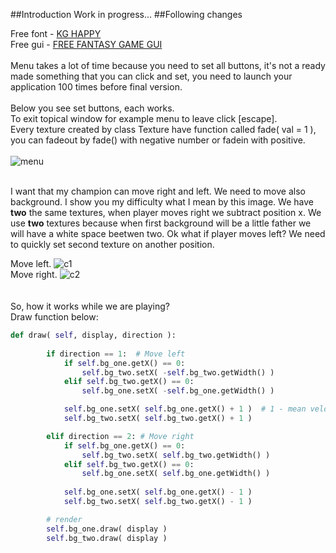 ##Introduction
Work in progress...
##Following changes

Free font - [KG HAPPY](http://www.fontspace.com/kimberly-geswein/kg-happy "KG HAPPY")<br />
Free gui - [FREE FANTASY GAME GUI](http://www.gameart2d.com/free-fantasy-game-gui.html "FREE FANTASY GAME GUI")<br /><br />
Menu takes a lot of time because you need to set all buttons, it's not a ready made something that you can click and set, you need to launch your application 100 times before final version.<br/><br/>
Below you see set buttons, each works.<br/>
To exit topical window for example menu to leave click [escape]. <br/>
Every texture created by class Texture have function called fade( val = 1 ), you can fadeout by fade() with negative number or fadein with positive.<br/><br/>
![menu](https://cloud.githubusercontent.com/assets/19840443/17998044/8f1e7b2a-6b72-11e6-965e-b39c9b23ee3c.png)<br/><br/>

I want that my champion can move right and left. We need to move also background. I show you my difficulty what I mean by this image. We have **two** the same textures, when player moves right we subtract position x. We use **two** textures because when first background will be a little father we will have a white space beetwen two. Ok what if player moves left? We need to quickly set second texture on another position. <br/>

Move left.
![c1](https://cloud.githubusercontent.com/assets/19840443/17997244/ad355322-6b6d-11e6-8c3e-7cfd341b4ff0.png)<br/>
Move right.
![c2](https://cloud.githubusercontent.com/assets/19840443/17997754/c6592b78-6b70-11e6-9517-41f341f51309.png)<br/>
<br/><br/>
So, how it works while we are playing? <br/>
Draw function below: <br/>
```python
def draw( self, display, direction ):
		
		if direction == 1:	# Move left
			if self.bg_one.getX() == 0:
				self.bg_two.setX( -self.bg_two.getWidth() )
			elif self.bg_two.getX() == 0:
				self.bg_one.setX( -self.bg_one.getWidth() )

			self.bg_one.setX( self.bg_one.getX() + 1 )  # 1 - mean velocity, we can also add another variable
			self.bg_two.setX( self.bg_two.getX() + 1 )

		elif direction == 2: # Move right
			if self.bg_one.getX() == 0:
				self.bg_two.setX( self.bg_two.getWidth() )
			elif self.bg_two.getX() == 0:
				self.bg_one.setX( self.bg_one.getWidth() )
      
			self.bg_one.setX( self.bg_one.getX() - 1 )
			self.bg_two.setX( self.bg_two.getX() - 1 )

		# render
		self.bg_one.draw( display )
		self.bg_two.draw( display )
```
